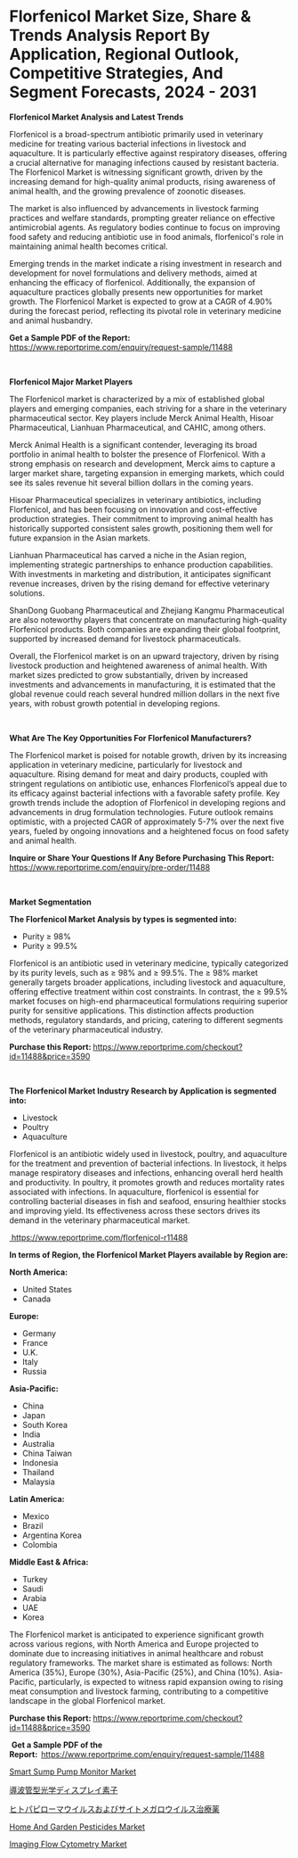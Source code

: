 <p><h1>Florfenicol Market Size, Share & Trends Analysis Report By Application, Regional Outlook, Competitive Strategies, And Segment Forecasts, 2024 - 2031</h1></p><p><strong>Florfenicol Market Analysis and Latest Trends</strong></p>
<p><p>Florfenicol is a broad-spectrum antibiotic primarily used in veterinary medicine for treating various bacterial infections in livestock and aquaculture. It is particularly effective against respiratory diseases, offering a crucial alternative for managing infections caused by resistant bacteria. The Florfenicol Market is witnessing significant growth, driven by the increasing demand for high-quality animal products, rising awareness of animal health, and the growing prevalence of zoonotic diseases.</p><p>The market is also influenced by advancements in livestock farming practices and welfare standards, prompting greater reliance on effective antimicrobial agents. As regulatory bodies continue to focus on improving food safety and reducing antibiotic use in food animals, florfenicol's role in maintaining animal health becomes critical. </p><p>Emerging trends in the market indicate a rising investment in research and development for novel formulations and delivery methods, aimed at enhancing the efficacy of florfenicol. Additionally, the expansion of aquaculture practices globally presents new opportunities for market growth. The Florfenicol Market is expected to grow at a CAGR of 4.90% during the forecast period, reflecting its pivotal role in veterinary medicine and animal husbandry.</p></p>
<p><strong>Get a Sample PDF of the Report:&nbsp;</strong> <a href="https://www.reportprime.com/enquiry/request-sample/11488">https://www.reportprime.com/enquiry/request-sample/11488</a></p>
<p>&nbsp;</p>
<p><strong>Florfenicol Major Market Players</strong></p>
<p><p>The Florfenicol market is characterized by a mix of established global players and emerging companies, each striving for a share in the veterinary pharmaceutical sector. Key players include Merck Animal Health, Hisoar Pharmaceutical, Lianhuan Pharmaceutical, and CAHIC, among others.</p><p>Merck Animal Health is a significant contender, leveraging its broad portfolio in animal health to bolster the presence of Florfenicol. With a strong emphasis on research and development, Merck aims to capture a larger market share, targeting expansion in emerging markets, which could see its sales revenue hit several billion dollars in the coming years.</p><p>Hisoar Pharmaceutical specializes in veterinary antibiotics, including Florfenicol, and has been focusing on innovation and cost-effective production strategies. Their commitment to improving animal health has historically supported consistent sales growth, positioning them well for future expansion in the Asian markets.</p><p>Lianhuan Pharmaceutical has carved a niche in the Asian region, implementing strategic partnerships to enhance production capabilities. With investments in marketing and distribution, it anticipates significant revenue increases, driven by the rising demand for effective veterinary solutions.</p><p>ShanDong Guobang Pharmaceutical and Zhejiang Kangmu Pharmaceutical are also noteworthy players that concentrate on manufacturing high-quality Florfenicol products. Both companies are expanding their global footprint, supported by increased demand for livestock pharmaceuticals.</p><p>Overall, the Florfenicol market is on an upward trajectory, driven by rising livestock production and heightened awareness of animal health. With market sizes predicted to grow substantially, driven by increased investments and advancements in manufacturing, it is estimated that the global revenue could reach several hundred million dollars in the next five years, with robust growth potential in developing regions.</p></p>
<p>&nbsp;</p>
<p><strong>What Are The Key Opportunities For Florfenicol Manufacturers?</strong></p>
<p><p>The Florfenicol market is poised for notable growth, driven by its increasing application in veterinary medicine, particularly for livestock and aquaculture. Rising demand for meat and dairy products, coupled with stringent regulations on antibiotic use, enhances Florfenicol’s appeal due to its efficacy against bacterial infections with a favorable safety profile. Key growth trends include the adoption of Florfenicol in developing regions and advancements in drug formulation technologies. Future outlook remains optimistic, with a projected CAGR of approximately 5-7% over the next five years, fueled by ongoing innovations and a heightened focus on food safety and animal health.</p></p>
<p><strong>Inquire or Share Your Questions If Any Before Purchasing This Report:</strong> <a href="https://www.reportprime.com/enquiry/pre-order/11488">https://www.reportprime.com/enquiry/pre-order/11488</a></p>
<p>&nbsp;</p>
<p><strong>Market Segmentation</strong></p>
<p><strong>The Florfenicol Market Analysis by types is segmented into:</strong></p>
<p><ul><li>Purity ≥ 98%</li><li>Purity ≥ 99.5%</li></ul></p>
<p><p>Florfenicol is an antibiotic used in veterinary medicine, typically categorized by its purity levels, such as ≥ 98% and ≥ 99.5%. The ≥ 98% market generally targets broader applications, including livestock and aquaculture, offering effective treatment within cost constraints. In contrast, the ≥ 99.5% market focuses on high-end pharmaceutical formulations requiring superior purity for sensitive applications. This distinction affects production methods, regulatory standards, and pricing, catering to different segments of the veterinary pharmaceutical industry.</p></p>
<p><strong>Purchase this Report:&nbsp;</strong><a href="https://www.reportprime.com/checkout?id=11488&price=3590">https://www.reportprime.com/checkout?id=11488&price=3590</a></p>
<p>&nbsp;</p>
<p><strong>The Florfenicol Market Industry Research by Application is segmented into:</strong></p>
<p><ul><li>Livestock</li><li>Poultry</li><li>Aquaculture</li></ul></p>
<p><p>Florfenicol is an antibiotic widely used in livestock, poultry, and aquaculture for the treatment and prevention of bacterial infections. In livestock, it helps manage respiratory diseases and infections, enhancing overall herd health and productivity. In poultry, it promotes growth and reduces mortality rates associated with infections. In aquaculture, florfenicol is essential for controlling bacterial diseases in fish and seafood, ensuring healthier stocks and improving yield. Its effectiveness across these sectors drives its demand in the veterinary pharmaceutical market.</p></p>
<p><a href="https://www.reportprime.com/florfenicol-r11488">&nbsp;https://www.reportprime.com/florfenicol-r11488</a></p>
<p><strong>In terms of Region, the Florfenicol Market Players available by Region are:</strong></p>
<p>
    <p> <strong> North America: </strong>
        <ul>
            <li>United States</li>
            <li>Canada</li>
        </ul>
        </p> 
    <p> <strong> Europe: </strong>
        <ul>
            <li>Germany</li>
            <li>France</li>
            <li>U.K.</li>
            <li>Italy</li>
            <li>Russia</li>
        </ul>
        </p> 
    <p> <strong> Asia-Pacific: </strong>
        <ul>
            <li>China</li>
            <li>Japan</li>
            <li>South Korea</li>
            <li>India</li>
            <li>Australia</li>
            <li>China Taiwan</li>
            <li>Indonesia</li>
            <li>Thailand</li>
            <li>Malaysia</li>
        </ul>
        </p> 
    <p> <strong> Latin America: </strong>
        <ul>
            <li>Mexico</li>
            <li>Brazil</li>
            <li>Argentina Korea</li>
            <li>Colombia</li>
        </ul>
        </p> 
    <p> <strong> Middle East & Africa: </strong>
        <ul>
            <li>Turkey</li>
            <li>Saudi</li>
            <li>Arabia</li>
            <li>UAE</li>
            <li>Korea</li>
        </ul>
    </p>
    </p>
<p><p>The Florfenicol market is anticipated to experience significant growth across various regions, with North America and Europe projected to dominate due to increasing initiatives in animal healthcare and robust regulatory frameworks. The market share is estimated as follows: North America (35%), Europe (30%), Asia-Pacific (25%), and China (10%). Asia-Pacific, particularly, is expected to witness rapid expansion owing to rising meat consumption and livestock farming, contributing to a competitive landscape in the global Florfenicol market.</p></p>
<p><strong>Purchase this Report: </strong><a href="https://www.reportprime.com/checkout?id=11488&price=3590">https://www.reportprime.com/checkout?id=11488&price=3590</a></p>
<p>&nbsp;<strong>Get a Sample PDF of the Report:&nbsp;&nbsp;</strong><a href="https://www.reportprime.com/enquiry/request-sample/11488">https://www.reportprime.com/enquiry/request-sample/11488</a></p>
<p><strong></strong></p>
<p><p><a href="https://www.linkedin.com/pulse/unveiling-market-trends-global-smart-sump-pump-monitor-growth-epaee?trackingId=LGnQqeycQ72%2BgoAET%2F%2FlTg%3D%3D">Smart Sump Pump Monitor Market</a></p><p><a href="https://medium.com/@durgin521/waveguide-type-optical-display-element-652692d41d5d">導波管型光学ディスプレイ素子</a></p><p><a href="https://medium.com/@durgin521/human-papillomavirus-and-cytomegalovirus-therapeutics-c23b667b3975">ヒトパピローマウイルスおよびサイトメガロウイルス治療薬</a></p><p><a href="https://issuu.com/reportprime-2/docs/home-and-garden-pesticides-market-s_cc92d03b38c253">Home And Garden Pesticides Market</a></p><p><a href="https://medium.com/@nettieboyle87/imaging-flow-cytometry-market-evolution-global-trends-and-regional-dynamics-2024-2031-2e2fb92656cb">Imaging Flow Cytometry Market</a></p></p>